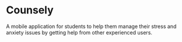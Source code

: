 # Counsely
A mobile application for students to help them manage their stress and anxiety issues by getting help from other experienced users.
